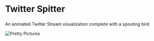 # Twitter Spitter
#####
An animated Twitter Stream visualization complete with a spouting bird

![Pretty Pictures](https://s3.amazonaws.com/uploads.hipchat.com/83711/604054/LFJYXdPvLu6K2JL/Screen%20Shot%202015-04-10%20at%208.46.48%20AM.png)
